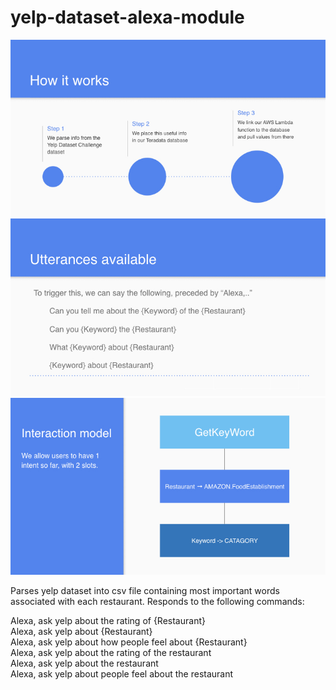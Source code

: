 # yelp-dataset-alexa-module

![alt text](https://github.com/kevinstan/alexa-yelp-custom-skill/blob/master/slides/hackathon-05-team-simple.007.jpeg)
![alt text](https://github.com/kevinstan/alexa-yelp-custom-skill/blob/master/slides/hackathon-05-team-simple.009.jpeg)
![alt text](https://github.com/kevinstan/alexa-yelp-custom-skill/blob/master/slides/hackathon-05-team-simple.010.jpeg)


Parses yelp dataset into csv file containing most important words associated with each restaurant. Responds to the following commands:

Alexa, ask yelp about the rating of {Restaurant}   
Alexa, ask yelp about {Restaurant}   
Alexa, ask yelp about how people feel about {Restaurant}  
Alexa, ask yelp about the rating of the restaurant  
Alexa, ask yelp about the restaurant  
Alexa, ask yelp about people feel about the restaurant
  
